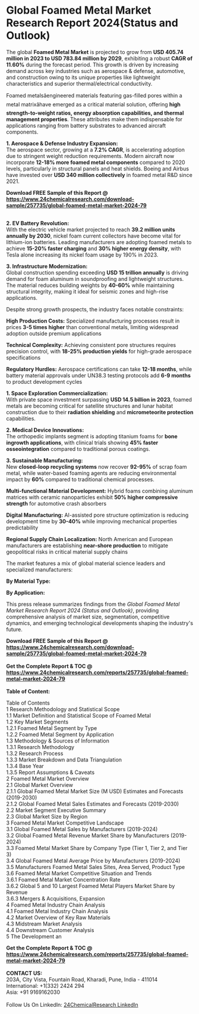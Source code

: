 <h1>Global Foamed Metal Market Research Report 2024(Status and Outlook)</h1><p>The global <strong>Foamed Metal Market</strong> is projected to grow from <strong>USD 405.74 million in 2023 to USD 783.84 million by 2029</strong>, exhibiting a robust <strong>CAGR of 11.60%</strong> during the forecast period. This growth is driven by increasing demand across key industries such as aerospace &amp; defense, automotive, and construction owing to its unique properties like lightweight characteristics and superior thermal/electrical conductivity.</p><p>Foamed metalsâengineered materials featuring gas-filled pores within a metal matrixâhave emerged as a critical material solution, offering <strong>high strength-to-weight ratios, energy absorption capabilities, and thermal management properties</strong>. These attributes make them indispensable for applications ranging from battery substrates to advanced aircraft components.</p><p><strong>1. Aerospace &amp; Defense Industry Expansion:</strong><br>
The aerospace sector, growing at a <strong>7.2% CAGR</strong>, is accelerating adoption due to stringent weight reduction requirements. Modern aircraft now incorporate <strong>12-18% more foamed metal components</strong> compared to 2020 levels, particularly in structural panels and heat shields. Boeing and Airbus have invested over <strong>USD 340 million collectively</strong> in foamed metal R&amp;D since 2021.</p><div><b>Download FREE Sample of this Report @ 
            <a href="https://www.24chemicalresearch.com/download-sample/257735/global-foamed-metal-market-2024-79">
            https://www.24chemicalresearch.com/download-sample/257735/global-foamed-metal-market-2024-79</a></b></div><br><p><strong>2. EV Battery Revolution:</strong><br>
With the electric vehicle market projected to reach <strong>39.2 million units annually by 2030</strong>, nickel foam current collectors have become vital for lithium-ion batteries. Leading manufacturers are adopting foamed metals to achieve <strong>15-20% faster charging</strong> and <strong>30% higher energy density</strong>, with Tesla alone increasing its nickel foam usage by 190% in 2023.</p><p><strong>3. Infrastructure Modernization:</strong><br>
Global construction spending exceeding <strong>USD 15 trillion annually</strong> is driving demand for foam aluminum in soundproofing and lightweight structures. The material reduces building weights by <strong>40-60%</strong> while maintaining structural integrity, making it ideal for seismic zones and high-rise applications.</p><p>Despite strong growth prospects, the industry faces notable constraints:</p><p><strong>High Production Costs:</strong> Specialized manufacturing processes result in prices <strong>3-5 times higher</strong> than conventional metals, limiting widespread adoption outside premium applications</p><p><strong>Technical Complexity:</strong> Achieving consistent pore structures requires precision control, with <strong>18-25% production yields</strong> for high-grade aerospace specifications</p><p><strong>Regulatory Hurdles:</strong> Aerospace certifications can take <strong>12-18 months</strong>, while battery material approvals under UN38.3 testing protocols add <strong>6-9 months</strong> to product development cycles</p><p><strong>1. Space Exploration Commercialization:</strong><br>
With private space investment surpassing <strong>USD 14.5 billion in 2023</strong>, foamed metals are becoming critical for satellite structures and lunar habitat construction due to their <strong>radiation shielding</strong> and <strong>micrometeorite protection</strong> capabilities.</p><p><strong>2. Medical Device Innovations:</strong><br>
The orthopedic implants segment is adopting titanium foams for <strong>bone ingrowth applications</strong>, with clinical trials showing <strong>45% faster osseointegration</strong> compared to traditional porous coatings.</p><p><strong>3. Sustainable Manufacturing:</strong><br>
New <strong>closed-loop recycling systems</strong> now recover <strong>92-95%</strong> of scrap foam metal, while water-based foaming agents are reducing environmental impact by <strong>60%</strong> compared to traditional chemical processes.</p><p><strong>Multi-functional Material Development:</strong> Hybrid foams combining aluminum matrices with ceramic nanoparticles exhibit <strong>50% higher compressive strength</strong> for automotive crash absorbers</p><p><strong>Digital Manufacturing:</strong> AI-assisted pore structure optimization is reducing development time by <strong>30-40%</strong> while improving mechanical properties predictability</p><p><strong>Regional Supply Chain Localization:</strong> North American and European manufacturers are establishing <strong>near-shore production</strong> to mitigate geopolitical risks in critical material supply chains</p><p>The market features a mix of global material science leaders and specialized manufacturers:</p><p><strong>By Material Type:</strong></p><p><strong>By Application:</strong></p><p>This press release summarizes findings from the <em>Global Foamed Metal Market Research Report 2024 (Status and Outlook)</em>, providing comprehensive analysis of market size, segmentation, competitive dynamics, and emerging technological developments shaping the industry's future.</p><div><b>Download FREE Sample of this Report @ 
            <a href="https://www.24chemicalresearch.com/download-sample/257735/global-foamed-metal-market-2024-79">
            https://www.24chemicalresearch.com/download-sample/257735/global-foamed-metal-market-2024-79</a></b></div><br><div><b>Get the Complete Report & TOC @ 
            <a href="https://www.24chemicalresearch.com/reports/257735/global-foamed-metal-market-2024-79">
            https://www.24chemicalresearch.com/reports/257735/global-foamed-metal-market-2024-79</a></b></div><br>
            <b>Table of Content:</b><p>Table of Contents<br />
1 Research Methodology and Statistical Scope<br />
1.1 Market Definition and Statistical Scope of Foamed Metal<br />
1.2 Key Market Segments<br />
1.2.1 Foamed Metal Segment by Type<br />
1.2.2 Foamed Metal Segment by Application<br />
1.3 Methodology & Sources of Information<br />
1.3.1 Research Methodology<br />
1.3.2 Research Process<br />
1.3.3 Market Breakdown and Data Triangulation<br />
1.3.4 Base Year<br />
1.3.5 Report Assumptions & Caveats<br />
2 Foamed Metal Market Overview<br />
2.1 Global Market Overview<br />
2.1.1 Global Foamed Metal Market Size (M USD) Estimates and Forecasts (2019-2030)<br />
2.1.2 Global Foamed Metal Sales Estimates and Forecasts (2019-2030)<br />
2.2 Market Segment Executive Summary<br />
2.3 Global Market Size by Region<br />
3 Foamed Metal Market Competitive Landscape<br />
3.1 Global Foamed Metal Sales by Manufacturers (2019-2024)<br />
3.2 Global Foamed Metal Revenue Market Share by Manufacturers (2019-2024)<br />
3.3 Foamed Metal Market Share by Company Type (Tier 1, Tier 2, and Tier 3)<br />
3.4 Global Foamed Metal Average Price by Manufacturers (2019-2024)<br />
3.5 Manufacturers Foamed Metal Sales Sites, Area Served, Product Type<br />
3.6 Foamed Metal Market Competitive Situation and Trends<br />
3.6.1 Foamed Metal Market Concentration Rate<br />
3.6.2 Global 5 and 10 Largest Foamed Metal Players Market Share by Revenue<br />
3.6.3 Mergers & Acquisitions, Expansion<br />
4 Foamed Metal Industry Chain Analysis<br />
4.1 Foamed Metal Industry Chain Analysis<br />
4.2 Market Overview of Key Raw Materials<br />
4.3 Midstream Market Analysis<br />
4.4 Downstream Customer Analysis<br />
5 The Development an</p><div><b>Get the Complete Report & TOC @ 
            <a href="https://www.24chemicalresearch.com/reports/257735/global-foamed-metal-market-2024-79">
            https://www.24chemicalresearch.com/reports/257735/global-foamed-metal-market-2024-79</a></b></div><br><b>CONTACT US:</b><br>
            203A, City Vista, Fountain Road, Kharadi, Pune, India - 411014<br>
            International: +1(332) 2424 294<br>
            Asia: +91 9169162030 <br><br>
            Follow Us On LinkedIn: <a href="https://www.linkedin.com/company/24chemicalresearch/">24ChemicalResearch LinkedIn</a>